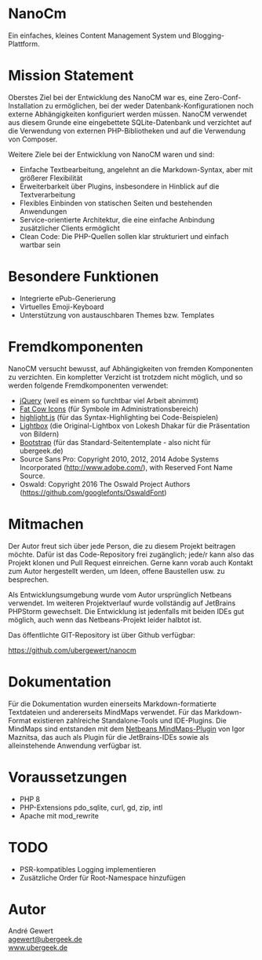 # NanoCm

Ein einfaches, kleines Content Management System und Blogging-Plattform.

# Mission Statement

Oberstes Ziel bei der Entwicklung des NanoCM war es, eine Zero-Conf-Installation
zu ermöglichen, bei der weder Datenbank-Konfigurationen noch externe
Abhängigkeiten konfiguriert werden müssen. NanoCM verwendet aus diesem Grunde
eine eingebettete SQLite-Datenbank und verzichtet auf die Verwendung von
externen PHP-Bibliotheken und auf die Verwendung von Composer.

Weitere Ziele bei der Entwicklung von NanoCM waren und sind:

- Einfache Textbearbeitung, angelehnt an die Markdown-Syntax, aber mit größerer Flexibilität
- Erweiterbarkeit über Plugins, insbesondere in Hinblick auf die Textverarbeitung
- Flexibles Einbinden von statischen Seiten und bestehenden Anwendungen
- Service-orientierte Architektur, die eine einfache Anbindung zusätzlicher Clients ermöglicht
- Clean Code: Die PHP-Quellen sollen klar strukturiert und einfach wartbar sein

# Besondere Funktionen

- Integrierte ePub-Generierung
- Virtuelles Emoji-Keyboard
- Unterstützung von austauschbaren Themes bzw. Templates

# Fremdkomponenten

NanoCM versucht bewusst, auf Abhängigkeiten von fremden Komponenten zu verzichten.
Ein kompletter Verzicht ist trotzdem nicht möglich, und so werden folgende Fremdkomponenten
verwendet:

- [jQuery](https://jquery.com/) (weil es einem so furchtbar viel Arbeit abnimmt)
- [Fat Cow Icons](http://www.fatcow.com/free-icons) (für Symbole im Administrationsbereich)
- [highlight.js](https://highlightjs.org/) (für das Syntax-Highlighting bei Code-Beispielen)
- [Lightbox](https://lokeshdhakar.com/projects/lightbox2/) (die Original-Lightbox von Lokesh Dhakar für die Präsentation von Bildern)
- [Bootstrap](https://getbootstrap.com/) (für das Standard-Seitentemplate - also nicht für ubergeek.de)
- Source Sans Pro: Copyright 2010, 2012, 2014 Adobe Systems Incorporated (http://www.adobe.com/), with Reserved Font Name Source.
- Oswald: Copyright 2016 The Oswald Project Authors (https://github.com/googlefonts/OswaldFont)

# Mitmachen

Der Autor freut sich über jede Person, die zu diesem Projekt beitragen möchte.
Dafür ist das Code-Repository frei zugänglich; jede/r kann also das Projekt
klonen und Pull Request einreichen. Gerne kann vorab auch Kontakt zum Autor
hergestellt werden, um Ideen, offene Baustellen usw. zu besprechen.

Als Entwicklungsumgebung wurde vom Autor ursprünglich Netbeans verwendet.
Im weiteren Projektverlauf wurde vollständig auf JetBrains PHPStorm gewechselt.
Die Entwicklung ist jedenfalls mit beiden IDEs gut möglich, auch wenn das Netbeans-Projekt
leider halbtot ist.

Das öffentlichte GIT-Repository ist über Github verfügbar:

https://github.com/ubergewert/nanocm

# Dokumentation

Für die Dokumentation wurden einerseits Markdown-formatierte Textdateien
und andererseits MindMaps verwendet. Für das Markdown-Format existieren
zahlreiche Standalone-Tools und IDE-Plugins. Die MindMaps sind entstanden
mit dem [Netbeans MindMaps-Plugin](http://www.igormaznitsa.com/netbeans-mmd-plugin/)
von Igor Maznitsa, das auch als Plugin für die JetBrains-IDEs sowie als
alleinstehende Anwendung verfügbar ist.

# Voraussetzungen

- PHP 8
- PHP-Extensions pdo_sqlite, curl, gd, zip, intl
- Apache mit mod_rewrite

# TODO

- PSR-kompatibles Logging implementieren
- Zusätzliche Order für Root-Namespace hinzufügen

# Autor

André Gewert  
agewert@ubergeek.de  
www.ubergeek.de
